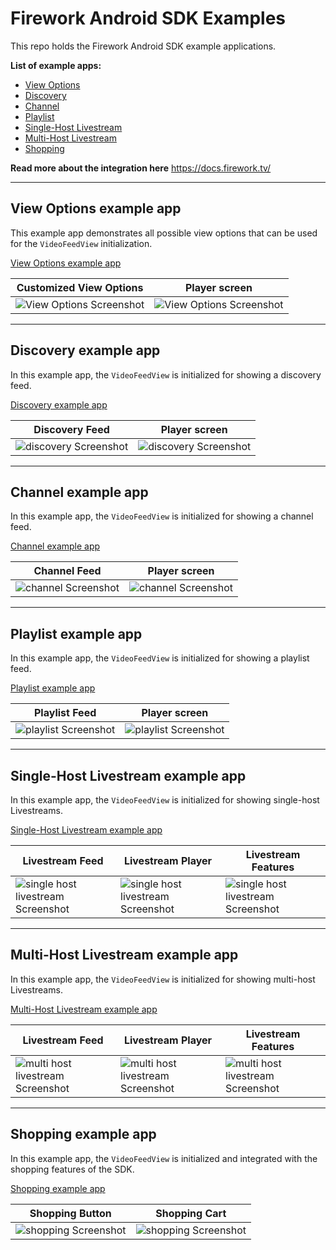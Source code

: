 # Firework Android SDK Examples
This repo holds the Firework Android SDK example applications.

**List of example apps:**

* [View Options](#view-options-example-app)
* [Discovery](#discovery-example-app)
* [Channel](#channel-example-app)
* [Playlist](#playlist-example-app)
* [Single-Host Livestream](#single-host-livestream-example-app)
* [Multi-Host Livestream](#multi-host-livestream-example-app)
* [Shopping](#multi-host-livestream-example-app)

**Read more about the integration here** https://docs.firework.tv/

---

## View Options example app

This example app demonstrates all possible view options that can be used for the `VideoFeedView` initialization.

[View Options example app](view_options)

| Customized View Options                                  | Player screen                                            |
| -------------------------------------------------------- | -------------------------------------------------------- |
| ![View Options Screenshot](view_options/Screenshot1.png) | ![View Options Screenshot](view_options/Screenshot2.png) |

---

## Discovery example app

In this example app, the `VideoFeedView` is initialized for showing a discovery feed.

[Discovery example app](discovery)

| Discovery Feed                                     | Player screen                                      |
| -------------------------------------------------- | -------------------------------------------------- |
| ![discovery Screenshot](discovery/Screenshot1.png) | ![discovery Screenshot](discovery/Screenshot2.png) |

---

## Channel example app

In this example app, the `VideoFeedView` is initialized for showing a channel feed.

[Channel example app](channel)

| Channel Feed                                     | Player screen                                      |
| -------------------------------------------------- | -------------------------------------------------- |
| ![channel Screenshot](channel/Screenshot1.png) | ![channel Screenshot](channel/Screenshot2.png) |

---

## Playlist example app

In this example app, the `VideoFeedView` is initialized for showing a playlist feed.

[Playlist example app](playlist)

| Playlist Feed                                     | Player screen                                      |
| -------------------------------------------------- | -------------------------------------------------- |
| ![playlist Screenshot](playlist/Screenshot1.png) | ![playlist Screenshot](playlist/Screenshot2.png) |

---

## Single-Host Livestream example app

In this example app, the `VideoFeedView` is initialized for showing single-host Livestreams.

[Single-Host Livestream example app](single_host_livestream)

| Livestream Feed                                              | Livestream Player                                            | Livestream Features                                          |
| ------------------------------------------------------------ | ------------------------------------------------------------ | ------------------------------------------------------------ |
| ![single host livestream Screenshot](single_host_livestream/Screenshot1.png) | ![single host livestream Screenshot](single_host_livestream/Screenshot2.png) | ![single host livestream Screenshot](single_host_livestream/Screenshot3.png) |

---

## Multi-Host Livestream example app

In this example app, the `VideoFeedView` is initialized for showing multi-host Livestreams.

[Multi-Host Livestream example app](multi_host_livestream)

| Livestream Feed                                              | Livestream Player                                            | Livestream Features                                          |
| ------------------------------------------------------------ | ------------------------------------------------------------ | ------------------------------------------------------------ |
| ![multi host livestream Screenshot](multi_host_livestream/Screenshot1.png) | ![multi host livestream Screenshot](multi_host_livestream/Screenshot2.png) | ![multi host livestream Screenshot](multi_host_livestream/Screenshot3.png) |

---

## Shopping example app

In this example app, the `VideoFeedView` is initialized and integrated with the shopping features of the SDK.

[Shopping example app](shopping)

|         Shopping Button         |          Shopping Cart          |
| ------------------------------- | ------------------------------- |
| ![shopping Screenshot](shopping/Screenshot1.png) | ![shopping Screenshot](shopping/Screenshot2.png) |
